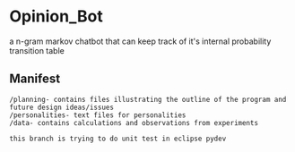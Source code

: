 Opinion_Bot
=======================

a n-gram markov chatbot that can keep track of it's internal probability transition table

Manifest
--------
	/planning- contains files illustrating the outline of the program and future design ideas/issues
	/personalities- text files for personalities 
	/data- contains calculations and observations from experiments

    this branch is trying to do unit test in eclipse pydev
